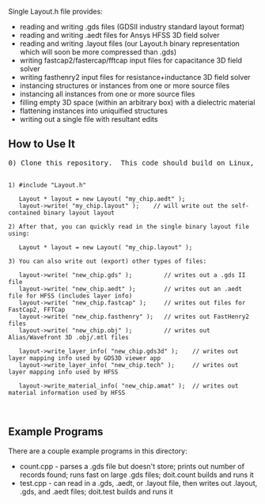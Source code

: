 Single Layout.h file provides:

<ul>
<li>reading and writing .gds files (GDSII industry standard layout format)</li>
<li>reading and writing .aedt files for Ansys HFSS 3D field solver</li> 
<li>reading and writing .layout files (our Layout.h binary representation which will soon be more compressed than .gds)</li>
<li>writing fastcap2/fastercap/fftcap input files for capacitance 3D field solver</li>
<li>writing fasthenry2 input files for resistance+inductance 3D field solver</li>
<li>instancing structures or instances from one or more source files</li>
<li>instancing all instances from one or more source files</li>
<li>filling empty 3D space (within an arbitrary box) with a dielectric material</li>
<li>flattening instances into uniquified structures</li>
<li>writing out a single file with resultant edits</li>
</ul>

<h2>How to Use It</h2>
<pre>
0) Clone this repository.  This code should build on Linux, MacOS, and Cygwin with a C++14 compiler.

    1) #include "Layout.h"

       Layout * layout = new Layout( "my_chip.aedt" );
       layout->write( "my_chip.layout" );    // will write out the self-contained binary layout layout

    2) After that, you can quickly read in the single binary layout file using:

       Layout * layout = new Layout( "my_chip.layout" );  

    3) You can also write out (export) other types of files:
     
       layout->write( "new_chip.gds" );         // writes out a .gds II file
       layout->write( "new_chip.aedt" );        // writes out an .aedt file for HFSS (includes layer info)
       layout->write( "new_chip.fastcap" );     // writes out files for FastCap2, FFTCap 
       layout->write( "new_chip.fasthenry" );   // writes out FastHenry2 files
       layout->write( "new_chip.obj" );         // writes out Alias/Wavefront 3D .obj/.mtl files 

       layout->write_layer_info( "new_chip.gds3d" );    // writes out layer mapping info used by GDS3D viewer app
       layout->write_layer_info( "new_chip.tech" );     // writes out layer mapping info used by HFSS

       layout->write_material_info( "new_chip.amat" );  // writes out material information used by HFSS
</pre>

<h2>Example Programs</h2>

<p>
There are a couple example programs in this directory:
<ul>
<li>count.cpp - parses a .gds file but doesn't store; prints out number of records found; runs fast on large .gds files; doit.count builds and runs it</li>
<li>test.cpp - can read in a .gds, .aedt, or .layout file, then writes out .layout, .gds, and .aedt files; doit.test builds and runs it</li>
</ul>
